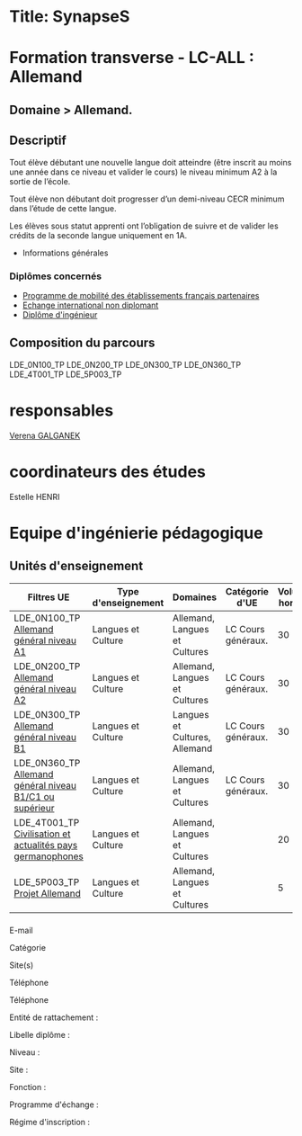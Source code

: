 # Title: SynapseS

#  [ ](/catalogue/2024-2025) Formation transverse \- LC-ALL : Allemand

## Domaine > Allemand.

## Descriptif

Tout élève débutant une nouvelle langue doit atteindre (être inscrit au moins
une année dans ce niveau et valider le cours) le niveau minimum A2 à la sortie
de l’école.

Tout élève non débutant doit progresser d’un demi-niveau CECR minimum dans
l’étude de cette langue.

Les élèves sous statut apprenti ont l’obligation de suivre et de valider les
crédits de la seconde langue uniquement en 1A.

  
  

  * Informations générales

### Diplômes concernés

  * [Programme de mobilité des établissements français partenaires](/catalogue/2024-2025/diplome/2063/PEF-programme-de-mobilite-des-etablissements-francais-partenaires)
  * [Echange international non diplomant](/catalogue/2024-2025/diplome/1/PEI-echange-international-non-diplomant)
  * [Diplôme d'ingénieur](/catalogue/2024-2025/diplome/4/ING-diplome-d-ingenieur)

##  Composition du parcours

LDE_0N100_TP LDE_0N200_TP LDE_0N300_TP LDE_0N360_TP LDE_4T001_TP LDE_5P003_TP

# responsables

[Verena GALGANEK](49b5493b-75ae-4461-83e0-f56df70548f9)

# coordinateurs des études

Estelle HENRI

# Equipe d'ingénierie pédagogique

##  Unités d'enseignement

Filtres  UE | Type d'enseignement | Domaines | Catégorie d'UE | Volume horaire | Responsables | Site pédagogique  
---|---|---|---|---|---|---  
LDE_0N100_TP [Allemand général niveau A1](/catalogue/2024-2025/ue/2516/LDE-0N100-TP-allemand-general-niveau-a1?from=P5001 "Allemand général niveau A1") | Langues et Culture | Allemand, Langues et Cultures | LC Cours généraux. | 30 | Verena GALGANEK |   
LDE_0N200_TP [Allemand général niveau A2](/catalogue/2024-2025/ue/2517/LDE-0N200-TP-allemand-general-niveau-a2?from=P5001 "Allemand général niveau A2") | Langues et Culture | Allemand, Langues et Cultures | LC Cours généraux. | 30 | Verena GALGANEK |   
LDE_0N300_TP [Allemand général niveau B1](/catalogue/2024-2025/ue/2518/LDE-0N300-TP-allemand-general-niveau-b1?from=P5001 "Allemand général niveau B1") | Langues et Culture | Langues et Cultures, Allemand | LC Cours généraux. | 30 | Verena GALGANEK |   
LDE_0N360_TP [Allemand général niveau B1/C1 ou supérieur](/catalogue/2024-2025/ue/2520/LDE-0N360-TP-allemand-general-niveau-b1-c1-ou-superieur?from=P5001 "Allemand général niveau B1/C1 ou supérieur") | Langues et Culture | Allemand, Langues et Cultures | LC Cours généraux. | 30 | Verena GALGANEK |   
LDE_4T001_TP [Civilisation et actualités pays germanophones](/catalogue/2024-2025/ue/22079/LDE-4T001-TP-civilisation-et-actualites-pays-germanophones?from=P5001 "Civilisation et actualités pays germanophones") | Langues et Culture | Allemand, Langues et Cultures |  | 20 | Verena GALGANEK |   
LDE_5P003_TP [Projet Allemand](/catalogue/2024-2025/ue/12361/LDE-5P003-TP-projet-allemand?from=P5001 "Projet Allemand") | Langues et Culture | Allemand, Langues et Cultures |  | 5 | Verena GALGANEK |   
  
###

E-mail

Catégorie

Site(s)

Téléphone

Téléphone

Entité de rattachement :

Libelle diplôme :

Niveau :

Site :

Fonction :

Programme d'échange :

Régime d'inscription :

